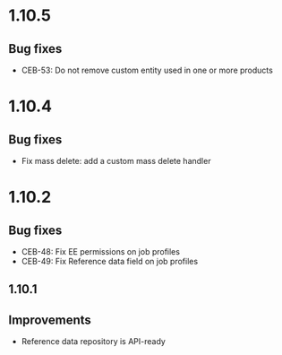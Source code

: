 # 1.10.5

## Bug fixes
- CEB-53: Do not remove custom entity used in one or more products 

# 1.10.4

## Bug fixes
- Fix mass delete: add a custom mass delete handler 

# 1.10.2

## Bug fixes
- CEB-48: Fix EE permissions on job profiles
- CEB-49: Fix Reference data field on job profiles

1.10.1
-----

## Improvements
- Reference data repository is API-ready                                                                         
